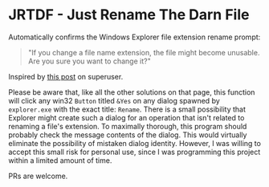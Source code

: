 # JRTDF - Just Rename The Darn File

Automatically confirms the Windows Explorer file extension rename prompt:

> "If you change a file name extension, the file might become unusable.
> Are you sure you want to change it?"

Inspired by [this post](https://superuser.com/questions/67449/turn-off-change-file-extension-warning-in-windows-7) on superuser.

Please be aware that, like all the other solutions on that page, this function will click any win32 `Button` titled `&Yes` on any dialog spawned by `explorer.exe` with the exact title: `Rename`.
There is a small possibility that Explorer might create such a dialog for an operation that isn't related to renaming a file's extension.
To maximally thorough, this program should probably check the message contents of the dialog. This would virtually eliminate the possibility of mistaken dialog identity.
However, I was willing to accept this small risk for personal use, since I was programming this project within a limited amount of time.

PRs are welcome.

